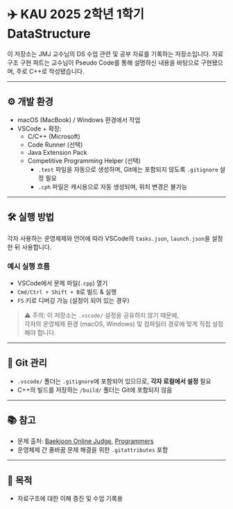 # ✈️ KAU 2025 2학년 1학기 DataStructure 

이 저장소는 JMJ 교수님의 DS 수업 관련 및 공부 자료를 기록하는 저장소입니다.
자료구조 구현 파트는 교수님이 Pseudo Code를 통해 설명하신 내용을 바탕으로 구현됐으며, 주로 C++로 작성됐습니다.

---

## ⚙️ 개발 환경

- macOS (MacBook) / Windows 환경에서 작업
- VSCode + 확장:  
  - C/C++ (Microsoft)  
  - Code Runner (선택)  
  - Java Extension Pack
  - Competitive Programming Helper (선택)
    - `.test` 파일을 자동으로 생성하며, Git에는 포함되지 않도록 `.gitignore` 설정 필요
    - `.cph` 파일은 캐시용으로 자동 생성되며, 위치 변경은 불가능

---

## 🛠️ 실행 방법

각자 사용하는 운영체제와 언어에 따라 VSCode의 `tasks.json`, `launch.json`을 설정한 뒤 사용합니다.

### 예시 실행 흐름

- VSCode에서 문제 파일(`.cpp`) 열기
- `Cmd/Ctrl + Shift + B`로 빌드 & 실행
- `F5` 키로 디버깅 가능 (설정이 되어 있는 경우)

> ⚠️ 주의: 이 저장소는 `.vscode/` 설정을 공유하지 않기 때문에,  
> 각자의 운영체제 환경 (macOS, Windows) 및 컴파일러 경로에 맞게 직접 설정해야 합니다.

---

## 📌 Git 관리

- `.vscode/` 폴더는 `.gitignore`에 포함되어 있으므로, **각자 로컬에서 설정** 필요
- C++의 빌드를 저장하는 `/build/` 폴더는 Git에 포함되지 않음

---

## 📚 참고

- 문제 출처: [Baekjoon Online Judge](https://www.acmicpc.net/), [Programmers](https://programmers.co.kr/)
- 운영체제 간 줄바꿈 문제 해결을 위한 `.gitattributes` 포함

---

## 🙌 목적

- 자료구조에 대한 이해 증진 및 수업 기록용
